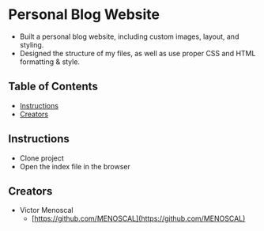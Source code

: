 # Personal Blog Website

* Built a personal blog website, including custom images, layout, and styling.
* Designed the structure of my files, as well as use proper CSS and HTML formatting & style.

## Table of Contents

* [Instructions](#instructions)
* [Creators](#creators)

## Instructions

* Clone project
* Open the index file in the browser

## Creators

* Victor Menoscal
    - [https://github.com/MENOSCAL](https://github.com/MENOSCAL)